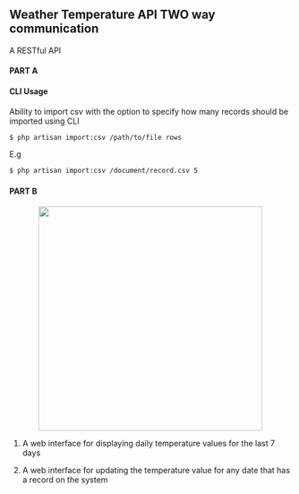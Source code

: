 
##  Weather Temperature API TWO way communication

A RESTful API

#### PART A

#### CLI Usage

Ability to import csv with the option to specify how many records should be imported using CLI

```bash
$ php artisan import:csv /path/to/file rows
```
E.g
```bash
$ php artisan import:csv /document/record.csv 5
```

#### PART B

<p align="center"><img src="https://i.imgur.com/u3ermq1.png" width="400"></p>

1) A web interface for displaying daily temperature values for the last 7 days

2) A web interface for updating the temperature value for any date that has a
record on the system


